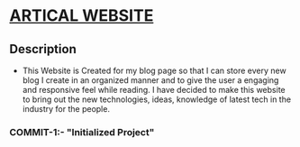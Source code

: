# <u>ARTICAL WEBSITE</u>

## Description
* This Website is Created for my blog page so that I can store every new blog I create in an organized manner and to give the user a engaging and responsive feel while reading.
I have decided to make this website to bring out the new technologies, ideas, knowledge of latest tech in the industry for the people.

### COMMIT-1:- "Initialized Project"
